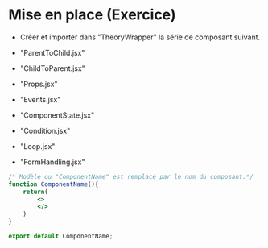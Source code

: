
# Mise en place (Exercice)

* Créer et importer dans "TheoryWrapper" la série de composant suivant.

* "ParentToChild.jsx"
* "ChildToParent.jsx"
* "Props.jsx"
* "Events.jsx"
* "ComponentState.jsx"
* "Condition.jsx"
* "Loop.jsx"
* "FormHandling.jsx"

```jsx
/* Modèle ou "ComponentName" est remplacé par le nom du composant.*/
function ComponentName(){
    return(
        <>
        </>
    )
}

export default ComponentName;
```